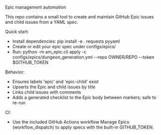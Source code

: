 Epic management automation

This repo contains a small tool to create and maintain GitHub Epic issues and child issues from a YAML spec.

Quick start:
- Install dependencies: pip install -e . requests pyyaml
- Create or edit your epic spec under configs/epics/
- Run: python -m am_epic.cli apply -c configs/epics/dungeon_generation.yml --repo OWNER/REPO --token $GITHUB_TOKEN

Behavior:
- Ensures labels 'epic' and 'epic-child' exist
- Upserts the Epic and child issues by title
- Links child issues with comments
- Adds a generated checklist to the Epic body between markers; safe to re-run

CI:
- Use the included GitHub Actions workflow Manage Epics (workflow_dispatch) to apply specs with the built-in GITHUB_TOKEN.
